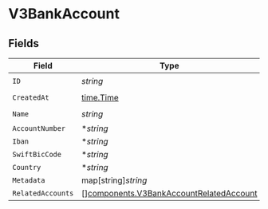 # V3BankAccount


## Fields

| Field                                                                                              | Type                                                                                               | Required                                                                                           | Description                                                                                        |
| -------------------------------------------------------------------------------------------------- | -------------------------------------------------------------------------------------------------- | -------------------------------------------------------------------------------------------------- | -------------------------------------------------------------------------------------------------- |
| `ID`                                                                                               | *string*                                                                                           | :heavy_check_mark:                                                                                 | N/A                                                                                                |
| `CreatedAt`                                                                                        | [time.Time](https://pkg.go.dev/time#Time)                                                          | :heavy_check_mark:                                                                                 | N/A                                                                                                |
| `Name`                                                                                             | *string*                                                                                           | :heavy_check_mark:                                                                                 | N/A                                                                                                |
| `AccountNumber`                                                                                    | **string*                                                                                          | :heavy_minus_sign:                                                                                 | N/A                                                                                                |
| `Iban`                                                                                             | **string*                                                                                          | :heavy_minus_sign:                                                                                 | N/A                                                                                                |
| `SwiftBicCode`                                                                                     | **string*                                                                                          | :heavy_minus_sign:                                                                                 | N/A                                                                                                |
| `Country`                                                                                          | **string*                                                                                          | :heavy_minus_sign:                                                                                 | N/A                                                                                                |
| `Metadata`                                                                                         | map[string]*string*                                                                                | :heavy_minus_sign:                                                                                 | N/A                                                                                                |
| `RelatedAccounts`                                                                                  | [][components.V3BankAccountRelatedAccount](../../models/components/v3bankaccountrelatedaccount.md) | :heavy_minus_sign:                                                                                 | N/A                                                                                                |